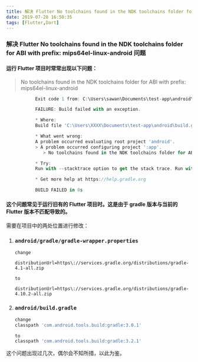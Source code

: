 ```yaml
---
title: 解决 Flutter No toolchains found in the NDK toolchains folder for ABI with prefix： mips64el-linux-android 问题
date: 2019-07-28 16:50:35
tags: [Flutter,Dart]
---
```


### 解决 Flutter No toolchains found in the NDK toolchains folder for ABI with prefix: mips64el-linux-android 问题



#### 运行 Flutter  项目时常常出现以下问题：

> No toolchains found in the NDK toolchains folder for ABI with prefix: mips64el-linux-android

```dart
           Exit code 1 from: C:\Users\sawan\Documents\test-app\android\gradlew.bat app:properties:

           FAILURE: Build failed with an exception.

           * Where:
           Build file 'C:\Users\XXXX\Documents\test-app\android\build.gradle' line: 24

           * What went wrong:
           A problem occurred evaluating root project 'android'.
           > A problem occurred configuring project ':app'.
              > No toolchains found in the NDK toolchains folder for ABI with prefix: mips64el-linux-android

           * Try:
           Run with --stacktrace option to get the stack trace. Run with --info or --debug option to get more log output.

           * Get more help at https://help.gradle.org

           BUILD FAILED in 0s
```

<!--more-->

#### **这个问题常见于运行旧有的 Flutter 项目时。这是由于 gradle 版本与当前的 Flutter 版本不匹配导致的。**

需要在项目中的两处位置进行修改：

1. ### `android/gradle/gradle-wrapper.properties`

   ```properties
   change 
   
   distributionUrl=https\://services.gradle.org/distributions/gradle-4.1-all.zip
   
   to
   
   distributionUrl=https\://services.gradle.org/distributions/gradle-4.10.2-all.zip
   
   ```

1. ### `android/build.gradle`

   ```groovy
   change 
   classpath 'com.android.tools.build:gradle:3.0.1'
   
   to
   classpath 'com.android.tools.build:gradle:3.2.1'
   ```

   

这个问题出现过几次，偶尔会不知所措，以此为鉴。



